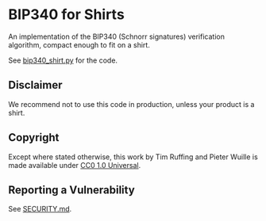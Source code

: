 # BIP340 for Shirts

An implementation of the BIP340 (Schnorr signatures) verification algorithm,
compact enough to fit on a shirt.

See [bip340_shirt.py](bip340_shirt.py) for the code.

## Disclaimer
We recommend not to use this code in production, unless your product is a shirt.

## Copyright
Except where stated otherwise, this work by Tim Ruffing and Pieter Wuille is
made available under [CC0 1.0 Universal](COPYING.txt).

## Reporting a Vulnerability
See [SECURITY.md](SECURITY.md).
